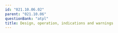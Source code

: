 ```yaml
---
id: "021.10.06.02"
parent: "021.10.06"
questionBank: "atpl"
title: Design, operation, indications and warnings
---
```

